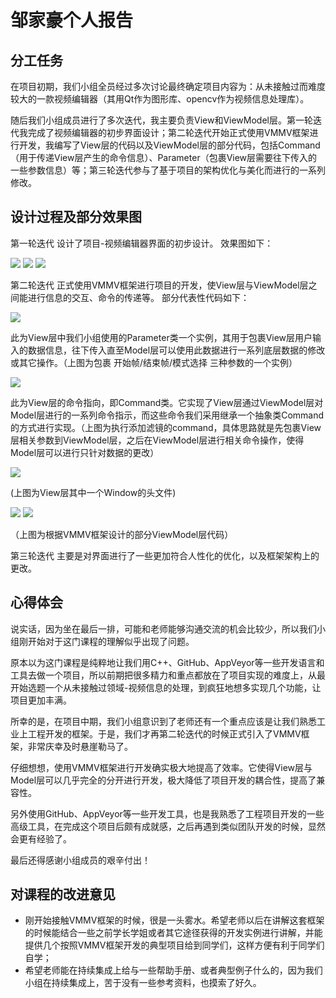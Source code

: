 # 邹家豪个人报告


## 分工任务


在项目初期，我们小组全员经过多次讨论最终确定项目内容为：从未接触过而难度较大的一款视频编辑器（其用Qt作为图形库、opencv作为视频信息处理库）。

随后我们小组成员进行了多次迭代，我主要负责View和ViewModel层。第一轮迭代我完成了视频编辑器的初步界面设计；第二轮迭代开始正式使用VMMV框架进行开发，我编写了View层的代码以及ViewModel层的部分代码，包括Command（用于传递View层产生的命令信息）、Parameter（包裹View层需要往下传入的一些参数信息）等；第三轮迭代参与了基于项目的架构优化与美化而进行的一系列修改。

## 设计过程及部分效果图

第一轮迭代
设计了项目-视频编辑器界面的初步设计。
效果图如下：

![](https://github.com/Waffle-Liu/MiniPremiere/raw/master/document/imgs_folder/Z1.PNG)
![](https://github.com/Waffle-Liu/MiniPremiere/raw/master/document/imgs_folder/Z2.PNG)
![](https://github.com/Waffle-Liu/MiniPremiere/raw/master/document/imgs_folder/Z3.PNG)

第二轮迭代
正式使用VMMV框架进行项目的开发，使View层与ViewModel层之间能进行信息的交互、命令的传递等。
部分代表性代码如下：

![](https://github.com/Waffle-Liu/MiniPremiere/raw/master/document/imgs_folder/Z4.PNG)

此为View层中我们小组使用的Parameter类一个实例，其用于包裹View层用户输入的数据信息，往下传入直至Model层可以使用此数据进行一系列底层数据的修改或其它操作。（上图为包裹 开始帧/结束帧/模式选择 三种参数的一个实例）

![](https://github.com/Waffle-Liu/MiniPremiere/raw/master/document/imgs_folder/Z5.PNG)

此为View层的命令指向，即Command类。它实现了View层通过ViewModel层对Model层进行的一系列命令指示，而这些命令我们采用继承一个抽象类Command的方式进行实现。（上图为执行添加滤镜的command，具体思路就是先包裹View层相关参数到ViewModel层，之后在ViewModel层进行相关命令操作，使得Model层可以进行只针对数据的更改）

![](https://github.com/Waffle-Liu/MiniPremiere/raw/master/document/imgs_folder/Z6.PNG)

(上图为View层其中一个Window的头文件)

![](https://github.com/Waffle-Liu/MiniPremiere/raw/master/document/imgs_folder/Z7.PNG)
![](https://github.com/Waffle-Liu/MiniPremiere/raw/master/document/imgs_folder/Z8.PNG)

（上图为根据VMMV框架设计的部分ViewModel层代码）

第三轮迭代
主要是对界面进行了一些更加符合人性化的优化，以及框架架构上的更改。

## 心得体会

说实话，因为坐在最后一排，可能和老师能够沟通交流的机会比较少，所以我们小组刚开始对于这门课程的理解似乎出现了问题。

原本以为这门课程是纯粹地让我们用C++、GitHub、AppVeyor等一些开发语言和工具去做一个项目，所以前期把很多精力和重点都放在了项目实现的难度上，从最开始选题一个从未接触过领域-视频信息的处理，到疯狂地想多实现几个功能，让项目更加丰满。

所幸的是，在项目中期，我们小组意识到了老师还有一个重点应该是让我们熟悉工业上工程开发的框架。于是，我们才再第二轮迭代的时候正式引入了VMMV框架，非常庆幸及时悬崖勒马了。

仔细想想，使用VMMV框架进行开发确实极大地提高了效率。它使得View层与Model层可以几乎完全的分开进行开发，极大降低了项目开发的耦合性，提高了兼容性。

另外使用GitHub、AppVeyor等一些开发工具，也是我熟悉了工程项目开发的一些高级工具，在完成这个项目后颇有成就感，之后再遇到类似团队开发的时候，显然会更有经验了。

最后还得感谢小组成员的艰辛付出！

## 对课程的改进意见

- 刚开始接触VMMV框架的时候，很是一头雾水。希望老师以后在讲解这套框架的时候能结合一些之前学长学姐或者其它途径获得的开发实例进行讲解，并能提供几个按照VMMV框架开发的典型项目给到同学们，这样方便有利于同学们自学；
- 希望老师能在持续集成上给与一些帮助手册、或者典型例子什么的，因为我们小组在持续集成上，苦于没有一些参考资料，也摸索了好久。
